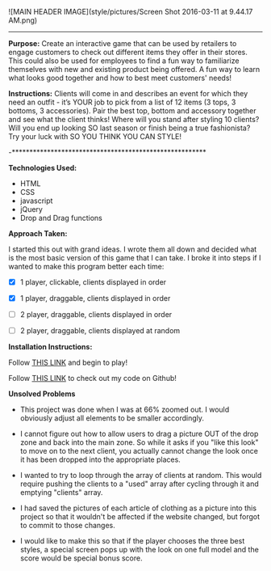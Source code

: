 
![MAIN HEADER IMAGE](style/pictures/Screen Shot 2016-03-11 at 9.44.17 AM.png)

*******************************************************

**Purpose:** Create an interactive game that can be used by retailers to engage customers to check out different items they offer in their stores. This could also be used for employees to find a fun way to familiarize themselves with new and existing product being offered. A fun way to learn what looks good together and how to best meet customers' needs!

**Instructions:** Clients will come in and describes an event for which they need an outfit - it’s YOUR job to pick from a list of 12 items (3 tops, 3 bottoms, 3 accessories). Pair the best top, bottom and accessory together and see what the client thinks! Where will you stand after styling 10 clients? Will you end up looking SO last season or finish being a true fashionista? Try your luck with SO YOU THINK YOU CAN STYLE!

-*******************************************************

**Technologies Used:**
- HTML
- CSS
- javascript
- jQuery
- Drop and Drag functions


**Approach Taken:**

I started this out with grand ideas. I wrote them all down and decided what is the most basic version of this game that I can take. I broke it into steps if I wanted to make this program better each time:

- [x] 1 player, clickable, clients displayed in order
- [x] 1 player, draggable, clients displayed in order
- [ ] 2 player, draggable, clients displayed in order
- [ ] 2 player, draggable, clients displayed at random



**Installation Instructions:**

Follow <a href="http://chomp-chicago.herokuapp.com/">THIS LINK</a> and begin to play!

Follow <a href="https://github.com/wileysb88/project_1">THIS LINK</a> to check out my code on Github!



**Unsolved Problems**

- This project was done when I was at 66% zoomed out. I would obviously adjust all elements to be smaller accordingly.


- I cannot figure out how to allow users to drag a picture OUT of the drop zone and back into the main zone. So while it asks if you "like this look" to move on to the next client, you actually cannot change the look once it has been dropped into the appropriate places.

- I wanted to try to loop through the array of clients at random. This would require pushing the clients to a "used" array after cycling through it and emptying "clients" array.

- I had saved the pictures of each article of clothing as a picture into this project so that it wouldn't be affected if the website changed, but forgot to commit to those changes.

- I would like to make this so that if the player chooses the three best styles, a special screen pops up with the look on one full model and the score would be special bonus score.
